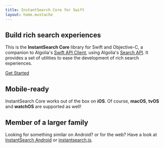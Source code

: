 ```yaml
---
title: InstantSearch Core for Swift
layout: home.mustache
---
```


## Build rich search experiences

This is the **InstantSearch Core** library for Swift and Objective-C, a companion to Algolia's [Swift API Client](https://github.com/algolia/algoliasearch-client-swift), using Algolia's [Search API](https://www.algolia.com/). It provides a set of utilities to ease the development of rich search experiences.

<a href="guide/index.html" class="btn btn-cta">Get Started</a>

## Mobile-ready

InstantSearch Core works out of the box on **iOS**. Of course, **macOS**, **tvOS** and **watchOS** are supported as well!

## Member of a larger family

Looking for something similar on Android? or for the web? Have a look at [InstantSearch Android](https://github.com/algolia/instantsearch-android) or [instantsearch.js](https://community.algolia.com/instantsearch.js/).
